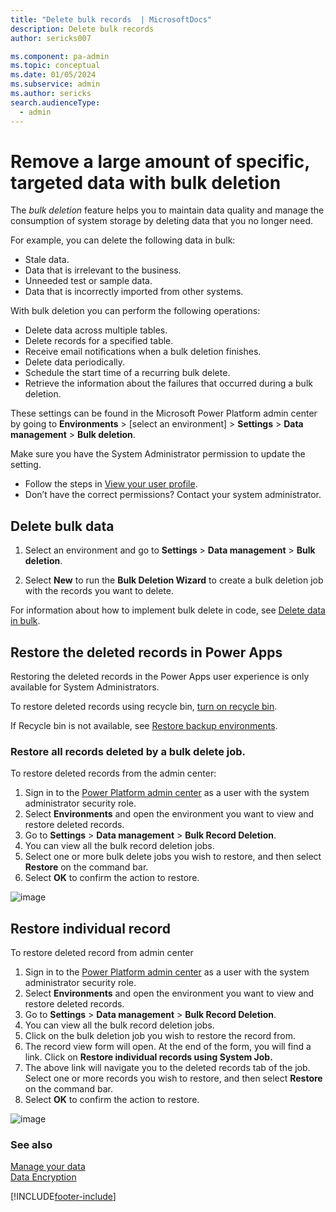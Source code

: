 ```yaml
---
title: "Delete bulk records  | MicrosoftDocs"
description: Delete bulk records 
author: sericks007

ms.component: pa-admin
ms.topic: conceptual
ms.date: 01/05/2024
ms.subservice: admin
ms.author: sericks
search.audienceType: 
  - admin
---
```

# Remove a large amount of specific, targeted data with bulk deletion 

The *bulk deletion* feature helps you to maintain data quality and manage the consumption of system storage by deleting data that you no longer need.  
  
 For example, you can delete the following data in bulk:  
  
- Stale data.  
- Data that is irrelevant to the business.   
- Unneeded test or sample data.  
- Data that is incorrectly imported from other systems.  
  
With bulk deletion you can perform the following operations:  
  
- Delete data across multiple tables.   
- Delete records for a specified table.   
- Receive email notifications when a bulk deletion finishes.   
- Delete data periodically.   
- Schedule the start time of a recurring bulk delete.   
- Retrieve the information about the failures that occurred during a bulk deletion.  

These settings can be found in the Microsoft Power Platform admin center by going to **Environments** > [select an environment] > **Settings** > **Data management** > **Bulk deletion**.

Make sure you have the System Administrator permission to update the setting.

- Follow the steps in [View your user profile](/powerapps/user/view-your-user-profile).
- Don’t have the correct permissions? Contact your system administrator.

  
## Delete bulk data 
  
1. Select an environment and go to **Settings** > **Data management** > **Bulk deletion**.
  
2. Select **New** to run the **Bulk Deletion Wizard** to create a bulk deletion job with the records you want to delete.  
  
For information about how to implement bulk delete in code, see [Delete data in bulk](/powerapps/developer/common-data-service/delete-data-bulk). 

## Restore the deleted records in Power Apps

   Restoring the deleted records in the Power Apps user experience is only available for System Administrators.

   To restore deleted records using recycle bin, [turn on recycle bin](/restore-deleted-table-records).
   
   If Recycle bin is not available, see [Restore backup environments](backup-restore-environments.md).

### Restore all records deleted by a bulk delete job.

To restore deleted records from the admin center:

1. Sign in to the [Power Platform admin center](https://admin.powerplatform.microsoft.com) as a user with the system administrator security role.
1. Select **Environments** and open the environment you want to view and restore deleted records.
1. Go to **Settings** > **Data management** > **Bulk Record Deletion**.
1. You can view all the bulk record deletion jobs.
1. Select one or more bulk delete jobs you wish to restore, and then select **Restore** on the command bar.
1. Select **OK** to confirm the action to restore.
   
![image](https://github.com/user-attachments/assets/f4209ad0-532f-421d-bf64-c2100882b83c)

## Restore individual record
To restore deleted record from admin center
1. Sign in to the [Power Platform admin center](https://admin.powerplatform.microsoft.com) as a user with the system administrator security role.
2. Select **Environments** and open the environment you want to view and restore deleted records.
3. Go to **Settings** > **Data management** > **Bulk Record Deletion**.
4. You can view all the bulk record deletion jobs.
5. Click on the bulk deletion job you wish to restore the record from.
6. The record view form will open. At the end of the form, you will find a link. Click on **Restore individual records using System Job.**
7. The above link will navigate you to the deleted records tab of the job. Select one or more records you wish to restore, and then select **Restore** on the command bar.
8. Select **OK** to confirm the action to restore.

![image](https://github.com/user-attachments/assets/37ba5585-ec14-4622-838f-5a5e058e4f2c)

### See also  
 [Manage your data](add-remove-sample-data.md)   
 [Data Encryption](data-encryption.md)


[!INCLUDE[footer-include](../includes/footer-banner.md)]
